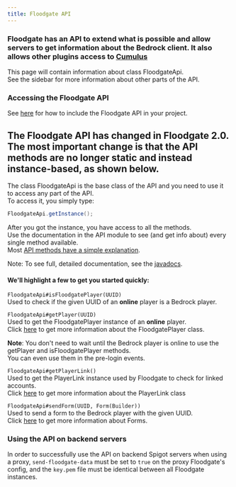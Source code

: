 ```yaml
---
title: Floodgate API
---
```


### Floodgate has an API to extend what is possible and allow servers to get information about the Bedrock client. It also allows other plugins access to [Cumulus](/geyser/forms/)

This page will contain information about class FloodgateApi.<br/>
See the sidebar for more information about other parts of the API.

### Accessing the Floodgate API
See [here](/geyser/getting-started-with-the-api) for how to include the Floodgate API in your project.

The Floodgate API has changed in Floodgate 2.0. The most important change is that the API methods are no longer static and instead instance-based, as shown below.
---

The class FloodgateApi is the base class of the API and you need to use it to access any part of the API.<br/>
To access it, you simply type:
```java
FloodgateApi.getInstance();
```

After you got the instance, you have access to all the methods.<br/>
Use the documentation in the API module to see (and get info about) every single method available.  
Most [API methods have a simple explanation](https://github.com/GeyserMC/Floodgate/tree/master/api/src/main/java/org/geysermc/floodgate/api).

<div class="alert alert-info" role="alert">
    Note: To see full, detailed documentation, see the <a href="https://repo.opencollab.dev/javadoc/maven-snapshots/org/geysermc/floodgate/api/2.2.2-SNAPSHOT">javadocs</a>.
</div>

#### We'll highlight a few to get you started quickly:
`FloodgateApi#isFloodgatePlayer(UUID)`<br/>
Used to check if the given UUID of an **online** player is a Bedrock player.

`FloodgateApi#getPlayer(UUID)`<br/>
Used to get the FloodgatePlayer instance of an **online** player.<br/>
Click [here](/floodgate/player/) to get more information about the FloodgatePlayer class.

**Note**: You don't need to wait until the Bedrock player is online to use the getPlayer and isFloodgatePlayer methods.<br/>
You can even use them in the pre-login events.

`FloodgateApi#getPlayerLink()`<br/>
Used to get the PlayerLink instance used by Floodgate to check for linked accounts.<br/>
Click [here](/floodgate/linking/) to get more information about the PlayerLink class

`FloodgateApi#sendForm(UUID, Form(Builder))`<br/>
Used to send a form to the Bedrock player with the given UUID.<br/>
Click [here](/geyser/forms/) to get more information about Forms.

### Using the API on backend servers
In order to successfully use the API on backend Spigot servers when using a proxy, `send-floodgate-data` must be set to `true` on the proxy Floodgate's config, and the `key.pem` file must be identical between all Floodgate instances.